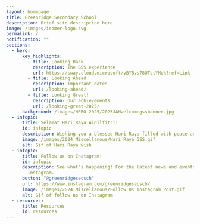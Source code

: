 ```yaml
---
layout: homepage
title: Greenridge Secondary School
description: Brief site description here
image: /images/isomer-logo.svg
permalink: /
notification: ""
sections:
  - hero:
      key_highlights:
        - title: Looking Back
          description: The GSS experience
          url: https://sway.cloud.microsoft/yBYBvs78UTstYMqk?ref=Link
        - title: Looking Ahead
          description: Important dates
          url: /looking-ahead/
        - title: Looking Great!
          description: Our achievements
          url: /looking-great-2025/
      background: /images/HERO 2025/2025JANwelcomegssbanner.jpg
  - infopic:
      title: Selamat Hari Raya Aidilfitri!
      id: infopic
      description: Wishing you a blessed Hari Raya filled with peace and happiness!
      image: /images/2024 Miscellanous/Hari_Raya_GSS.gif
      alt: Gif of Hari Raya wish
  - infopic:
      title: Follow us on Instagram!
      id: infopic
      description: See what’s happening! For the latest news and events, follow us on
        Instagram.
      button: "@greenridgesecsch"
      url: https://www.instagram.com/greenridgesecsch/
      image: /images/2024 Miscellanous/Follow_Us_Instagram_Post.gif
      alt: Gif of follow us on Instagram
  - resources:
      title: Resources
      id: resources
---
```

